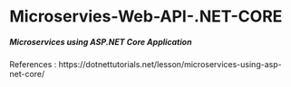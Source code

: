# Microservies-Web-API-.NET-CORE
<h5>Microservices using ASP.NET Core Application </h5>
References : https://dotnettutorials.net/lesson/microservices-using-asp-net-core/
